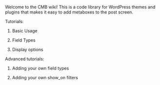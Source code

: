 Welcome to the CMB wiki! This is a code library for WordPress themes and plugins that makes it easy to add metaboxes to the post screen.

Tutorials:

1. Basic Usage

1. Field Types

1. Display options

Advanced tutorials:
1. Adding your own field types

2. Adding your own show_on filters